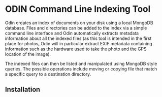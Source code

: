 # ODIN Command Line Indexing Tool

Odin creates an index of documents on your disk using a local MongoDB database.
Files and directories can be added to the index via a simple command line interface and
Odin automatically extracts metadata information about all the indexed files
(as this tool is intended in the first place for photos, Odin will in particular
extract EXIF metadata containing information such as the hardware used to take the photo
and the GPS location of the image).

The indexed files can then be listed and manipulated using MongoDB style queries.
The possible operations include moving or copying file that match a specific query
to a destination directory.

## Installation
